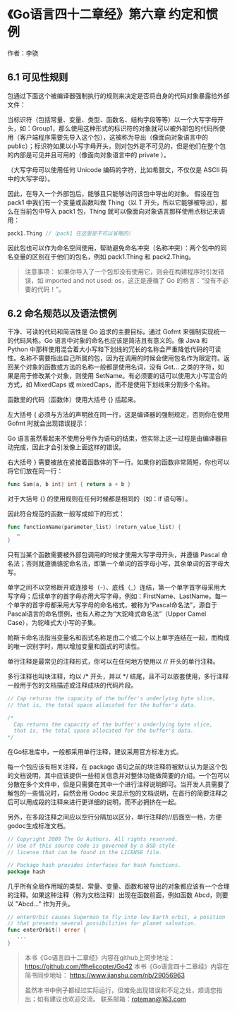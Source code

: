 # 《Go语言四十二章经》第六章 约定和惯例

作者：李骁

## 6.1 可见性规则
包通过下面这个被编译器强制执行的规则来决定是否将自身的代码对象暴露给外部文件：

当标识符（包括常量、变量、类型、函数名、结构字段等等）以一个大写字母开头，如：Group1，那么使用这种形式的标识符的对象就可以被外部包的代码所使用（客户端程序需要先导入这个包），这被称为导出（像面向对象语言中的 public）；标识符如果以小写字母开头，则对包外是不可见的，但是他们在整个包的内部是可见并且可用的（像面向对象语言中的 private ）。

（大写字母可以使用任何 Unicode 编码的字符，比如希腊文，不仅仅是 ASCII 码中的大写字母）。

因此，在导入一个外部包后，能够且只能够访问该包中导出的对象。
假设在包 pack1 中我们有一个变量或函数叫做 Thing（以 T 开头，所以它能够被导出），那么在当前包中导入 pack1 包，Thing 就可以像面向对象语言那样使用点标记来调用：

```Go
pack1.Thing //（pack1 在这里是不可以省略的）
```
因此包也可以作为命名空间使用，帮助避免命名冲突（名称冲突）：两个包中的同名变量的区别在于他们的包名，例如 pack1.Thing 和 pack2.Thing。

> 注意事项：
如果你导入了一个包却没有使用它，则会在构建程序时引发错误，如 imported and not used: os，这正是遵循了 Go 的格言：“没有不必要的代码！”。

## 6.2 命名规范以及语法惯例

干净、可读的代码和简洁性是 Go 追求的主要目标。通过 Gofmt 来强制实现统一的代码风格。Go 语言中对象的命名也应该是简洁且有意义的。像 Java 和 Python 中那样使用混合着大小写和下划线的冗长的名称会严重降低代码的可读性。名称不需要指出自己所属的包，因为在调用的时候会使用包名作为限定符。返回某个对象的函数或方法的名称一般都是使用名词，没有 Get... 之类的字符，如果是用于修改某个对象，则使用 SetName。有必须要的话可以使用大小写混合的方式，如 MixedCaps 或 mixedCaps，而不是使用下划线来分割多个名称。

函数里的代码（函数体）使用大括号 {} 括起来。

左大括号 { 必须与方法的声明放在同一行，这是编译器的强制规定，否则你在使用 Gofmt 时就会出现错误提示：

Go 语言虽然看起来不使用分号作为语句的结束，但实际上这一过程是由编译器自动完成，因此才会引发像上面这样的错误。

右大括号 } 需要被放在紧接着函数体的下一行。如果你的函数非常简短，你也可以将它们放在同一行：

```Go
func Sum(a, b int) int { return a + b }
```
对于大括号 {} 的使用规则在任何时候都是相同的（如：if 语句等）。

因此符合规范的函数一般写成如下的形式：

```Go
func functionName(parameter_list) (return_value_list) {
   …
}
```
只有当某个函数需要被外部包调用的时候才使用大写字母开头，并遵循 Pascal 命名法；否则就遵循骆驼命名法，即第一个单词的首字母小写，其余单词的首字母大写。

单字之间不以空格断开或连接号（-）、底线（\_）连结，第一个单字首字母采用大写字母；后续单字的首字母亦用大写字母，例如：FirstName、LastName。每一个单字的首字母都采用大写字母的命名格式，被称为“Pascal命名法”，源自于Pascal语言的命名惯例，也有人称之为“大驼峰式命名法”（Upper Camel Case），为驼峰式大小写的子集。

帕斯卡命名法指当变量名和函式名称是由二个或二个以上单字连结在一起，而构成的唯一识别字时，用以增加变量和函式的可读性。

单行注释是最常见的注释形式，你可以在任何地方使用以 // 开头的单行注释。

多行注释也叫块注释，均以 /\* 开头，并以 \*/ 结尾，且不可以嵌套使用，多行注释一般用于包的文档描述或注释成块的代码片段。

```Go
// Cap returns the capacity of the buffer's underlying byte slice,
// that is, the total space allocated for the buffer's data.

/*
  Cap returns the capacity of the buffer's underlying byte slice,
  that is, the total space allocated for the buffer's data.
*/
```
在Go标准库中，一般都采用单行注释，建议采用官方标准方式。

每一个包应该有相关注释，在 package 语句之前的块注释将被默认认为是这个包的文档说明，其中应该提供一些相关信息并对整体功能做简要的介绍。一个包可以分散在多个文件中，但是只需要在其中一个进行注释说明即可。当开发人员需要了解包的一些情况时，自然会用 Godoc 来显示包的文档说明，在首行的简要注释之后可以用成段的注释来进行更详细的说明，而不必拥挤在一起。

另外，在多段注释之间应以空行分隔加以区分，单行注释的//后面空一格，方便godoc生成标准文档。

```Go
// Copyright 2009 The Go Authors. All rights reserved.
// Use of this source code is governed by a BSD-style
// license that can be found in the LICENSE file.

// Package hash provides interfaces for hash functions.
package hash
 ```

几乎所有全局作用域的类型、常量、变量、函数和被导出的对象都应该有一个合理的注释。如果这种注释（称为文档注释）出现在函数前面，例如函数 Abcd，则要以 "Abcd..." 作为开头。

```Go
// enterOrbit causes Superman to fly into low Earth orbit, a position
// that presents several possibilities for planet salvation.
func enterOrbit() error {
   ...
}
```


>本书《Go语言四十二章经》内容在github上同步地址：https://github.com/ffhelicopter/Go42
>本书《Go语言四十二章经》内容在简书同步地址：  https://www.jianshu.com/nb/29056963
>
>虽然本书中例子都经过实际运行，但难免出现错误和不足之处，烦请您指出；如有建议也欢迎交流。
>联系邮箱：roteman@163.com